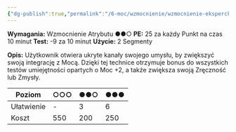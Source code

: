 ```yaml
---
{"dg-publish":true,"permalink":"/6-moc/wzmocnienie/wzmocnienie-eksperckie/oswiecenie-umyslu/","dgPassFrontmatter":true}
---
```


**Wymagania:** Wzmocnienie Atrybutu ●●○
**PE:** 25 za każdy Punkt na czas 10 minut
**Test:** -9 za 10 minut
**Użycie:** 2 Segmenty

**Opis:** Użytkownik otwiera ukryte kanały swojego umysłu, by zwiększyć swoją integrację z Mocą. Dzięki tej technice otrzymuje bonus do wszystkich testów umiejętności opartych o Moc +2, a także zwiększa swoją Zręczność lub Zmysły.

| Poziom     | ○○○ | ●●○ | ●●● |
| ---------- | --- | --- | --- |
| Ułatwienie | -   | 3   | 6   |
| Koszt      | 550 | 200 | 250 |